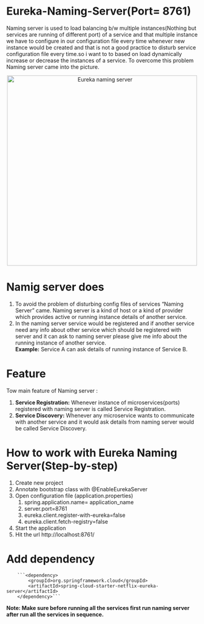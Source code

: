 # Eureka-Naming-Server(Port= 8761)
   Naming server is used to load balancing b/w multiple instances(Nothing  but services are  running of different port) of a service and that multiple instance we have to configure in our configuration file every time whenever new instance would be created and that is not a good practice to disturb service configuration file every time.so i want to to based on load dynamically increase or decrease the instances of a service. To overcome this problem Naming server came into the picture.
   
   <p align="center">
  <img src="https://github.com/ravigithub09/Microservices/blob/master/netflix-eureka-naming-server/Eureka%20naming%20server.PNG" width="500" title="Eureka naming server">
  </p>
  
# Namig server does
1. To avoid the problem of disturbing config files of services “Naming Server” came. Naming server is a kind of host or a kind of provider which provides active or running instance details of another service.
2. In the naming server service would be registered and if another service need any info about other service which should be registered with server and it can ask to naming server please give me info about the running instance of another service.<br/>
<b>Example:</b> Service A can ask details of running instance of Service B.<br/>

# Feature
Tow main feature of Naming server : <br/>
1. <b>Service Registration:</b> Whenever instance of microservices(ports) registered with naming server is called Service Registration.
2. <b>Service Discovery:</b> Whenever any microservice wants to communicate with another service and it would ask details from naming server would be called Service Discovery.
                                
# How to work with Eureka Naming Server(Step-by-step)
1. Create new project
2. Annotate bootstrap class with @EnableEurekaServer
3. Open configuration file (application.properties)
      1. spring.application.name= application_name     
      2. server.port=8761
      3. eureka.client.register-with-eureka=false
      4. eureka.client.fetch-registry=false
 4. Start the application
 5. Hit the url http://localhost:8761/  
 
 # Add dependency
 		```<dependency>
			<groupId>org.springframework.cloud</groupId>
			<artifactId>spring-cloud-starter-netflix-eureka-server</artifactId>
		</dependency>```
		
<b>Note: Make sure before running all the services first run naming server after run all the services in sequence.</b>

